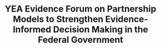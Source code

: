 ---
title: YEA Evidence Forum on Partnership Models to Strengthen Evidence-Informed Decision Making in the Federal Government
year: 2023
description: 
doc-link: assets/resources/YEA Partnership Models to Strengthen Evidence-Informed Decision Making.pdf
aria-label: YEA Evidence Forum on Partnership Models to Strengthen Evidence-Informed Decision Making in the Federal Government
content_tags: 
type: pdf
filters: report 2023 year-of-evidence evidence-use
post-date: March 9, 2023 # must add post date to show the "new" icon
---